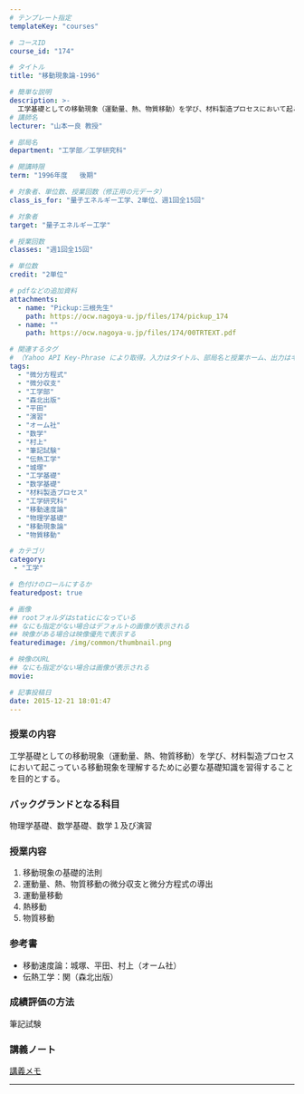 ```yaml
---
# テンプレート指定
templateKey: "courses"

# コースID
course_id: "174"

# タイトル
title: "移動現象論-1996"

# 簡単な説明
description: >-
  工学基礎としての移動現象（運動量、熱、物質移動）を学び、材料製造プロセスにおいて起こっている移動現象を理解するために必要な基礎知識を習得することを目的とする。 ....
# 講師名
lecturer: "山本一良 教授"

# 部局名
department: "工学部／工学研究科"

# 開講時限
term: "1996年度	後期"

# 対象者、単位数、授業回数（修正用の元データ）
class_is_for: "量子エネルギー工学、2単位、週1回全15回"

# 対象者
target: "量子エネルギー工学"

# 授業回数
classes: "週1回全15回"

# 単位数
credit: "2単位"

# pdfなどの追加資料
attachments:
  - name: "Pickup:三根先生" 
    path: https://ocw.nagoya-u.jp/files/174/pickup_174
  - name: "" 
    path: https://ocw.nagoya-u.jp/files/174/00TRTEXT.pdf

# 関連するタグ
# （Yahoo API Key-Phrase により取得。入力はタイトル、部局名と授業ホーム、出力はキーフレーズ（tags））
tags:
  - "微分方程式"
  - "微分収支"
  - "工学部"
  - "森北出版"
  - "平田"
  - "演習"
  - "オーム社"
  - "数学"
  - "村上"
  - "筆記試験"
  - "伝熱工学"
  - "城塚"
  - "工学基礎"
  - "数学基礎"
  - "材料製造プロセス"
  - "工学研究科"
  - "移動速度論"
  - "物理学基礎"
  - "移動現象論"
  - "物質移動"

# カテゴリ
category:
 - "工学"

# 色付けのロールにするか
featuredpost: true

# 画像
## rootフォルダはstaticになっている
## なにも指定がない場合はデフォルトの画像が表示される
## 映像がある場合は映像優先で表示する
featuredimage: /img/common/thumbnail.png

# 映像のURL
## なにも指定がない場合は画像が表示される
movie: 

# 記事投稿日
date: 2015-12-21 18:01:47
---
```


### 授業の内容

工学基礎としての移動現象（運動量、熱、物質移動）を学び、材料製造プロセスにおいて起こっている移動現象を理解するために必要な基礎知識を習得することを目的とする。








 

### バックグランドとなる科目

物理学基礎、数学基礎、数学１及び演習

### 授業内容

  1. 移動現象の基礎的法則
  2. 運動量、熱、物質移動の微分収支と微分方程式の導出
  3. 運動量移動
  4. 熱移動
  5. 物質移動

### 参考書 

  * 移動速度論：城塚、平田、村上（オーム社）
  * 伝熱工学：関（森北出版）

### 成績評価の方法

筆記試験





### 講義ノート

[講義メモ](https://ocw.nagoya-u.jp/files/174/00TRTEXT.pdf) 











-----